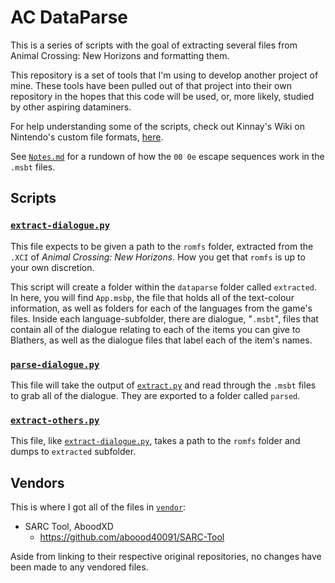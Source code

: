 # AC DataParse

This is a series of scripts with the goal of extracting several files from
Animal Crossing: New Horizons and formatting them.

This repository is a set of tools that I'm using to develop another project of
mine. These tools have been pulled out of that project into their own repository
in the hopes that this code will be used, or, more likely, studied by other
aspiring dataminers.

For help understanding some of the scripts, check out Kinnay's Wiki on
Nintendo's custom file formats,
[here](https://github.com/Kinnay/Nintendo-File-Formats/wiki).

See [`Notes.md`](Notes.md) for a rundown of how the `00 0e` escape sequences
work in the `.msbt` files.


## Scripts

### [`extract-dialogue.py`](extract-dialogue.py)

This file expects to be given a path to the `romfs` folder, extracted from the
`.XCI` of *Animal Crossing: New Horizons*. How you get that `romfs` is up to
your own discretion.

This script will create a folder within the `dataparse` folder called
`extracted`. In here, you will find `App.msbp`, the file that holds all of the
text-colour information, as well as folders for each of the languages from the
game's files. Inside each language-subfolder, there are dialogue, "`.msbt`",
files that contain all of the dialogue relating to each of the items you can
give to Blathers, as well as the dialogue files that label each of the item's
names.


### [`parse-dialogue.py`](parse-dialogue.py)

This file will take the output of [`extract.py`](#extractpy) and read through
the `.msbt` files to grab all of the dialogue. They are exported to a folder
called `parsed`.


### [`extract-others.py`](extract-others.py)

This file, like [`extract-dialogue.py`](#extract-dialoguepy), takes a path to
the `romfs` folder and dumps to `extracted` subfolder. 


## Vendors

This is where I got all of the files in [`vendor`](vendor):

- SARC Tool, AboodXD
  - https://github.com/aboood40091/SARC-Tool

Aside from linking to their respective original repositories, no changes have
been made to any vendored files.
